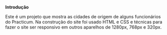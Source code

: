 
  
**Introdução**    
  
Este é um projeto que mostra as cidades de origem de alguns funcionários do Practicum. Na construção do site foi usado HTML e CSS e técnicas para fazer o site ser responsivo em outros aparelhos de 1280px, 768px e 320px.

